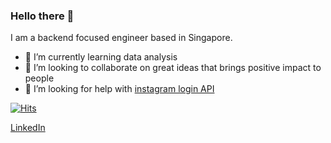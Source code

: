 ### Hello there 👋

I am a backend focused engineer based in Singapore.

<!--
**hanchiang/hanchiang** is a ✨ _special_ ✨ repository because its `README.md` (this file) appears on your GitHub profile.

Here are some ideas to get you started:
-->

- 🌱 I’m currently learning data analysis
- 👯 I’m looking to collaborate on great ideas that brings positive impact to people
- 🤔 I’m looking for help with [instagram login API](https://github.com/hanchiang/instagram-node-api/issues)

[![Hits](https://hits.seeyoufarm.com/api/count/incr/badge.svg?url=https%3A%2F%2Fgithub.com%2Fhanchiang&count_bg=%2379C83D&title_bg=%23555555&icon=&icon_color=%23E7E7E7&title=hits&edge_flat=false)](https://hits.seeyoufarm.com)

[LinkedIn](https://www.linkedin.com/in/yap-han-chiang/)
